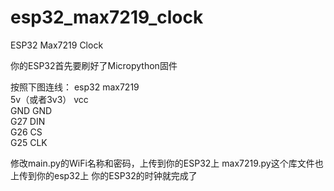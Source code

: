 # esp32_max7219_clock
ESP32 Max7219 Clock

你的ESP32首先要刷好了Micropython固件


按照下图连线：
esp32     max7219  
5v（或者3v3） vcc  
GND   GND  
G27   DIN  
G26  CS  
G25 CLK  


修改main.py的WiFi名称和密码，上传到你的ESP32上
max7219.py这个库文件也上传到你的esp32上
你的ESP32的时钟就完成了
